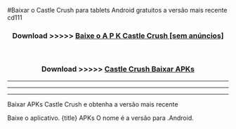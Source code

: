 #Baixar o Castle Crush   para tablets Android gratuitos a versão mais recente cd111


<div align="center">
<h3>Download >>>>> <a href="https://pt-web.web.app/?pt= Castle Crush ">Baixe o A P K Castle Crush  [sem anúncios]</a></h3><br>

<h3>Download >>>>> <a href="https://pt-web.web.app/?pt= Castle Crush ">Castle Crush  Baixar APKs</a></h3>
</div>

----------------------------------------------------------

----------------------------------------------------------

----------------------------------------------------------

Baixar APKs Castle Crush  e obtenha a versão mais recente

Baixe o aplicativo. {title} APKs O nome é a versão para .Android.


